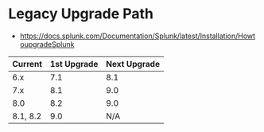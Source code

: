 # Legacy Upgrade Path

- https://docs.splunk.com/Documentation/Splunk/latest/Installation/HowtoupgradeSplunk

| Current | 1st Upgrade | Next Upgrade |
| ------- | ----------- | ------------ |
| 6.x      | 7.1 | 8.1 |
| 7.x      | 8.1 | 9.0 |
| 8.0      | 8.2 | 9.0 |
| 8.1, 8.2 | 9.0 | N/A |
